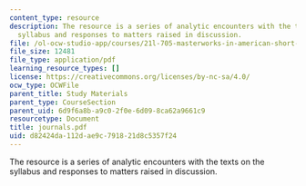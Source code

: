 ```yaml
---
content_type: resource
description: The resource is a series of analytic encounters with the texts on the
  syllabus and responses to matters raised in discussion.
file: /ol-ocw-studio-app/courses/21l-705-masterworks-in-american-short-fiction-fall-2005/d82424da112dae9c791821d8c5357f24_journals.pdf
file_size: 12481
file_type: application/pdf
learning_resource_types: []
license: https://creativecommons.org/licenses/by-nc-sa/4.0/
ocw_type: OCWFile
parent_title: Study Materials
parent_type: CourseSection
parent_uid: 6d9f6a8b-a9c0-2f0e-6d09-8ca62a9661c9
resourcetype: Document
title: journals.pdf
uid: d82424da-112d-ae9c-7918-21d8c5357f24
---
```

The resource is a series of analytic encounters with the texts on the syllabus and responses to matters raised in discussion.